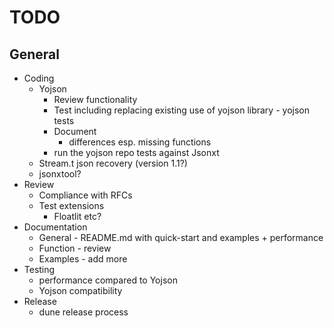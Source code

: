 # TODO
## General
* Coding
  * Yojson
    * Review functionality
    * Test including replacing existing use of yojson library - yojson tests
    * Document
      * differences esp. missing functions
    * run the yojson repo tests against Jsonxt
  * Stream.t json recovery (version 1.1?)
  * jsonxtool?
* Review
  * Compliance with RFCs
  * Test extensions
    * Floatlit etc?
* Documentation
  * General - README.md with quick-start and examples + performance
  * Function - review
  * Examples - add more
* Testing
  * performance compared to Yojson
  * Yojson compatibility
* Release
  * dune release process
